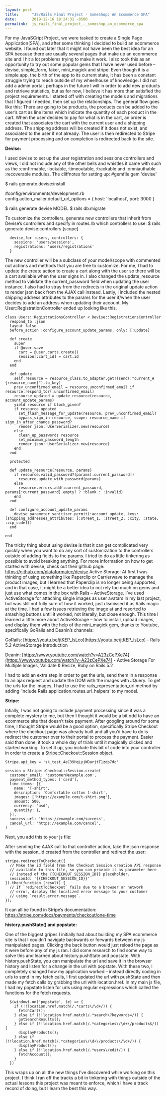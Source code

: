```yaml
---
layout: post
title:      "JS/Rails Final Project - SomeShop: An Ecommerce SPA"
date:       2019-12-16 18:24:31 -0500
permalink:  js_rails_final_project_-_someshop_an_ecommerce_spa
---
```



For my JavaSCript Project, we were tasked to create a Single Page Application(SPA), and after some thinking I decided to build an ecommerce website. I found out later that it might not have been the best idea for an SPA because there are usually several pages that make up an ecommerce site and I hit a lot problems trying to make it work. I also took this as an opportunity to try out some popular gems that I have never used before – devise, simple_form, faker, mini_magick and stripe. Even though it is a simple app, the birth of the app to its current state, it has been a constant struggle trying to reach outside of my wheelhouse of knowledge. I did not add a admin portal, perhaps in the future I will in order to add new products and retrieve statistics, but as for now, I believe it has more than satisfied the project requirements.
I started off with creating the models and migrations that I figured I needed, then set up the relationships. The general flow goes like this:
There are going to be products, the products can be added to the user’s cart as line items which indicate the quantity of each product in the cart. 
When the user decides to pay for what is in the cart, an order is created that associates the cart with the current user and a shipping address. 
The shipping address will be created if it does not exist, and associated to the user if not already. 
The user is then redirected to Stripe for payment processing and on completion is redirected back to the site.

**Devise:**

I used devise to set up the user registration and sessions controllers and views, I did not include any of the other bells and whistles it came with such as the :confirmable, :lockable, :timeoutable, :trackable and :omniauthable :recoverable modules. 
The cliffnotes for setting up:
#gemfile
gem 'devise'

$ rails generate devise:install

#config/environments/development.rb
config.action_mailer.default_url_options = { host: 'localhost', port: 3000 }

$ rails generate devise MODEL
$ rails db:migrate

To customize the controllers, generate new controllers that inherit from Devise’s controllers and specify in routes.rb which controllers to use:
$ rails generate devise:controllers [scope]

```
  devise_for :users, controllers: {
    sessions: 'users/sessions',
    registrations: 'users/registrations'
  }
```
 
The new controller will be a subclass of your model/scope with commented out actions and methods that you are free to customize. For me, I had to update the create action to create a cart along with the user so there will be a cart available when the user signs in. I also changed the update_resource method to validate the current_password field when updating the user instance.  I also had to stray from the redirects in the original update action to render json back from the AJAX call instead. Lastly, I included the nested shipping address attributes to the params for the user if/when the user decides to add an address when updating their account. My User::RegistrationController ended up looking like this. 

```
class Users::RegistrationsController < Devise::RegistrationsController
  respond_to :json
  layout false
  before_action :configure_account_update_params, only: [:update]

  def create
    super
    if @user.save
      cart = @user.carts.create()
      session[:cart_id] = cart.id
    end
  end

  def update
    self.resource = resource_class.to_adapter.get!(send(:"current_#{resource_name}").to_key)
    prev_unconfirmed_email = resource.unconfirmed_email if resource.respond_to?(:unconfirmed_email)
    resource_updated = update_resource(resource, account_update_params)
    yield resource if block_given?
    if resource_updated
      set_flash_message_for_update(resource, prev_unconfirmed_email)
      bypass_sign_in resource, scope: resource_name if sign_in_after_change_password?
      render json: UserSerializer.new(resource)
    else
      clean_up_passwords resource
      set_minimum_password_length
      render json: UserSerializer.new(resource)
    end
  end

  protected

  def update_resource(resource, params)
    if resource.valid_password?(params[:current_password])
      resource.update_with_password(params)
    else
      resource.errors.add(:current_password, params[:current_password].empty? ? :blank : :invalid)
    end
  end

  def configure_account_update_params
    devise_parameter_sanitizer.permit(:account_update, keys: [shipping_addresses_attributes: [:street_1, :street_2, :city, :state, :zip_code]])
  end

end
```

The tricky thing about using devise is that it can get complicated very quickly when you want to do any sort of customization to the controllers outside of adding fields to the params. I tried to do as little tinkering as possible to avoid breaking anything.
For more information on how to get started with devise, check out their github page: https://github.com/plataformatec/devise
Active Storage:
At first I was thinking of using something like Paperclip or Carrierwave to manage the product images, but I learned that Paperclip is no longer being supported, and in that case, it might be a better idea to not rely too much on gems and just use what comes in the box with Rails – ActiveStorage. I’ve used ActiveStorage for attaching single images as user avatars in my last project, but was still not fully sure of how it worked, just dismissed it as Rails magic at the time. I had a few issues retrieving the image at and resorted to smashing buttons until it worked, not literally, but close enough.
This time I learned a little more about ActiveStorage – how to install, upload images, and display them with the help of the mini_magick gem, thanks to Youtube, specifically GoRails and Deanin’s channels:

GoRails: [https://youtu.be/jtKEP_lsLco](https://youtu.be/jtKEP_lsLco) - Rails 5.2 ActiveStorage Introduction

Deanin:  [https://www.youtube.com/watch?v=A23zCePXe74](https://www.youtube.com/watch?v=A23zCePXe74) - Active Storage For Multiple Images,  Validate & Resize, Ruby on Rails 5.2

I had to add an extra step in order to get the urls, send them in a response to an ajax request and update the DOM with the images with JQuery. To get the urls for the images, I had to use the rails_representation_url method by adding ‘include Rails.application.routes.url_helpers’ to my model.

**Stripe:**

Intially, I was not going to include payment processing since it was a complete mystery to me, but then I thought it would be a bit odd to have an ecommerce site that doesn’t take payment. After googling around for some time, I thought Stripe would be a good option, specifically Stripe Checkout where the checkout page was already built and all you’d have to do is redirect the customer over to their portal to process the payment. Easier said than done, it took a whole day of trials until it magically clicked and started working.
To set it up, you include this bit of code into your controller in order to create a Stripe::Checkout::Session object. 

```
Stripe.api_key = 'sk_test_4eC39HqLyjWDarjtT1zdp7dc'

session = Stripe::Checkout::Session.create(
  customer_email: 'customer@example.com',
  payment_method_types: ['card'],
  line_items: [{
    name: 'T-shirt',
    description: 'Comfortable cotton t-shirt',
    images: ['https://example.com/t-shirt.png'],
    amount: 500,
    currency: 'usd',
    quantity: 1,
  }],
  success_url: 'https://example.com/success',
  cancel_url: 'https://example.com/cancel',
)
```

Next, you add this to your js file:
<script src="https://js.stripe.com/v3/"></script>



After sending the AJAX call to that controller action, take the json response with the session_id created from the controller and redirect the user:

```
stripe.redirectToCheckout({
  // Make the id field from the Checkout Session creation API response
  // available to this file, so you can provide it as parameter here
  // instead of the {{CHECKOUT_SESSION_ID}} placeholder.
  sessionId: '{{CHECKOUT_SESSION_ID}}'
}).then(function (result) {
  // If `redirectToCheckout` fails due to a browser or network
  // error, display the localized error message to your customer
  // using `result.error.message`.
});
```

It can all be found in Stripe’s documentation: https://stripe.com/docs/payments/checkout/one-time

**history.pushState() and popstate:**

One of the biggest gripes I initially had about building my SPA ecommerce site is that I couldn’t navigate backwards or forwards between my js manipulated pages. Clicking the back button would just reload the page as it were before any of my js ran. I did some research to find some way to solve this and learned about history.pushState and popstate. With history.pushState, you can manipulate the url and save it in the browser history and listen for a change in the url with popstate. With these two, I completely changed how my application worked – instead directly coding in urls to send in my fetch calls, I first updated the url with pushState and then made my fetch calls by grabbing the url with location.href. In my main js file, I had my popstate listen for urls using regular expressions which called the functions for the fetch requests. 

```
  $(window).on('popstate', (e) => {
    if (!!location.href.match(/.*carts\/\d+/)) {
      fetchCart();
    } else if (!!location.href.match(/.*search\?keywords=/)) {
      getSearchResults();
    } else if (!!location.href.match(/.*categories\/\d+\/products$/)) {
      displayProducts();
    } else if (!!location.href.match(/.*categories\/\d+\/products\/\d+/)) {
      displayProduct();
    } else if (!!location.href.match(/.*users\/edit/)) {
      fetchAccount();
    }
  })
```
 
This wraps up on all the new things I’ve discovered while working on this project. I think I ran off the tracks a bit in tinkering with things outside of the actual lessons this project was meant to enforce, which I have a track record of doing, but I learn the best this way.

